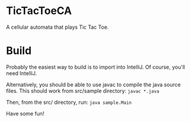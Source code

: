 # TicTacToeCA
A cellular automata that plays Tic Tac Toe.


# Build
Probably the easiest way to build is to import into IntelliJ.  Of course, you'll need IntelliJ.

Alternatively, you should be able to use javac to compile the java source files.  This should work from src/sample directory: `javac *.java`

Then, from the src/ directory, run: `java sample.Main`

Have some fun!

